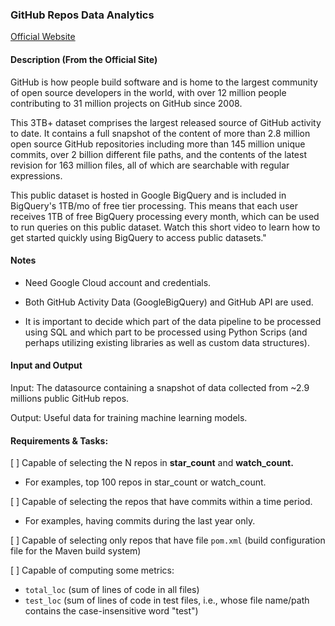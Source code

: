 ### GitHub Repos Data Analytics

[Official Website](https://console.cloud.google.com/marketplace/product/github/github-repos?pli=1&project=friendly-medley-356508)

#### Description (From the Official Site)

GitHub is how people build software and is home to the largest community of open source developers in the 
world, with over 12 million people contributing to 31 million projects on GitHub since 2008.

This 3TB+ dataset comprises the largest released source of GitHub activity to date. It contains a full snapshot of the 
content of more than 2.8 million open source GitHub repositories including more than 145 million unique commits, over 2 
billion different file paths, and the contents of the latest revision for 163 million files, all of which are searchable 
with regular expressions.

This public dataset is hosted in Google BigQuery and is included in BigQuery's 1TB/mo of free tier processing. This 
means that each user receives 1TB of free BigQuery processing every month, which can be used to run queries on this 
public dataset. Watch this short video to learn how to get started quickly using BigQuery to access public datasets."

#### Notes

- Need Google Cloud account and credentials.

- Both GitHub Activity Data (GoogleBigQuery) and GitHub API are used.

- It is important to decide which part of the data pipeline to be processed using SQL and which part to be processed
using Python Scrips (and perhaps utilizing existing libraries as well as custom data structures).

#### Input and Output

Input: The datasource containing a snapshot of data collected from ~2.9 millions public GitHub repos.

Output: Useful data for training machine learning models.

#### Requirements & Tasks:

[ ] Capable of selecting the N repos in **star_count** and **watch_count.**

- For examples, top 100 repos in star_count or watch_count.

[ ] Capable of selecting the repos that have commits within a time period.

- For examples, having commits during the last year only.

[ ] Capable of selecting only repos that have file `pom.xml` (build configuration file for the Maven build system)

[ ] Capable of computing some metrics:
- `total_loc` (sum of lines of code in all files)
- `test_loc` (sum of lines of code in  test files, i.e., whose file name/path contains the case-insensitive word "test")